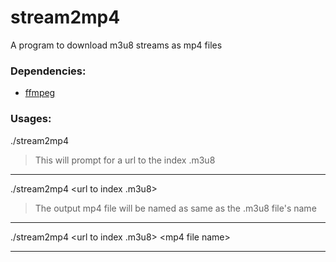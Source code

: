 # stream2mp4
A program to download m3u8 streams as mp4 files

### Dependencies:

* [ffmpeg](https://www.ffmpeg.org/ "FFmpeg") 

### Usages:

./stream2mp4 
 > This will prompt for a url to the index .m3u8
---
./stream2mp4 &lt;url to index .m3u8&gt;
> The output mp4 file will be named as same as the .m3u8 file's name
---
./stream2mp4 &lt;url to index .m3u8&gt; &lt;mp4 file name&gt;

---
